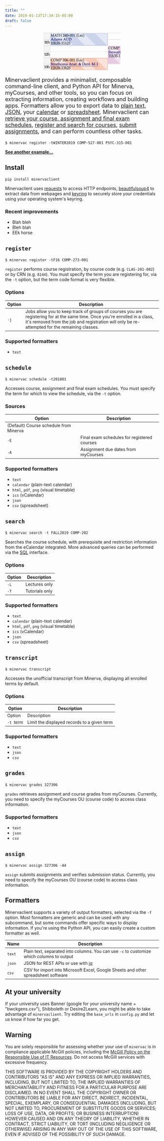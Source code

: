 ```yaml
---
title: ""
date: 2019-01-13T17:34:15-05:00
draft: false
---
```



<div style="width: 50%; margin: auto;"> <img src="/public/schedule.png" /></div>

<p class="big" style="font-size: 18px;">Minervaclient provides a minimalist, composable command-line client, and Python API for Minerva, myCourses, and other tools, so you can focus on extracting information, creating workflows and building apps. Formatters allow you to export data to <a href="#">plain text</a>, <a href="#">JSON</a>, your <a href="#">calendar</a> or <a href="#">spreadsheet</a>. Minervaclient can <a href="#schedule">retrieve your course, assignment and final exam schedules</a>, <a href="#register">register and search for courses</a>, <a href="#assignments">submit assignments</a>, and can perform countless other tasks.</p>


```shell
$ minervac register -tWINTER2019 COMP-527-001 PSYC-315-001
```
<b><a href="#">See another example&hellip;</a></b>

## Install
```shell
pip install minervaclient
```

Minervaclient uses <a href="#">requests</a> to access HTTP endpoints, <a href="#">beautifulsoup4</a> to extract data from webpages and <a href="#">keyring</a> to securely store your credentials using your operating system's keyring.

### Recent improvements
* Blah bleh
* Bleh blah
* EEk horse

## `register`

```shell
$ minervac register -tF16 COMP-273-001
```

`register` performs course registration, by course code (e.g. `CLAS-201-002`) or by CRN (e.g. `8144`). You must specify the term you are registering for,  via the `-t` option, but the term code format is very flexible.

### Options

 Option | Description
--------|------------------ 
 `-j`   | Jobs allow you to keep track of groups of courses you are registering for at the same time. Once you're enrolled in a class, it's removed from the job and registration will only be re-attempted for the remaining classes. 

### Supported formatters
* `text`


## `schedule`

```shell
$ minervac schedule -t201801
```

Accesses course, assignment and final exam schedules. You must specify the term for which to view the schedule, via the `-t` option.

### Sources
 Option | Description
--------|------------------ 
  | (Default) Course schedule from Minerva 
 `-E`   | Final exam schedules for registered courses 
 `-A`   | Assignment due dates from myCourses 
 
### Supported formatters
* `text`
* `calendar` (plain-text calendar)
* `html`, `pdf`, `png` (visual timetable)
* `ics` (vCalendar)
* `json`
* `csv` (spreadsheet)

## `search`

```shell
$ minervac search -t FALL2019 COMP-202
```

Searches the course schedule, with prerequisite and restriction information from the eCalendar integrated. More advanced queries can be performed via the [SQL](#) interface.

### Options
  Option | Description
--------|------------------ 
 `-L` | Lectures only 
 `-T` | Tutorials only 


### Supported formatters
* `text`
* `calendar` (plain-text calendar)
* `html`, `pdf`, `png` (visual timetable)
* `ics` (vCalendar)
* `json`
* `csv` (spreadsheet)

## `transcript`

```shell
$ minervac transcript
```

Accesses the unofficial transcript from Minerva, displaying all enrolled terms by default.

### Options
  Option | Description
--------|------------------ 
 Option | Description |
 `-t `*term* | Limit the displayed records to a given term 

### Supported formatters
* `text`
* `json`
* `csv`


## `grades`
```shell
$ minervac grades 327306
```

`grades` retrieves assignment and course grades from myCourses. Currently, you need to specify the myCourses OU (course code) to access class information.

### Supported formatters
* `text`
* `json`
* `csv`

## `assign`

```shell
$ minervac assign 327306 -A4
```

`assign` submits assignments and verifies submission status. Currently, you need to specify the myCourses OU (course code) to access class information.

## Formatters

Minervaclient supports a variety of output formatters, selected via the `-f` option. Most formatters are generic and can be used with any subcommand, but some commands offer specific ways to display information. If you're using the Python API, you can easily create a custom formatter as well.

 Name | Description 
-------|-------------
 `text` | Plain text, separated into columns. You can use `-c` to customize which columns to output 
 `json` | JSON for REST APIs or use with [jq](#) 
 `csv` | CSV for import into Microsoft Excel, Google Sheets and other spreadsheet software
 

## At your university

If your university uses Banner (google for your university name + "bwckgens.csv"), Shibboleth or Desire2Learn, you might be able to take advantage of `minervaclient`. Try editing the `base_urls` in `config.py` and let us know if how far you get.

## Warning

You are solely responsible for assessing whether your use of `minervac` is in compliance applicable McGill policies, including the [McGill Policy on the Responsible Use of IT Resources](http://www.mcgill.ca/secretariat/files/secretariat/responsible-use-of-mcgill-it-policy-on-the.pdf). Do not access McGill services with excessive frequency.

THIS SOFTWARE IS PROVIDED BY THE COPYRIGHT HOLDERS AND CONTRIBUTORS "AS IS" AND
ANY EXPRESS OR IMPLIED WARRANTIES, INCLUDING, BUT NOT LIMITED TO, THE IMPLIED
WARRANTIES OF MERCHANTABILITY AND FITNESS FOR A PARTICULAR PURPOSE ARE
DISCLAIMED. IN NO EVENT SHALL THE COPYRIGHT OWNER OR CONTRIBUTORS BE LIABLE FOR
ANY DIRECT, INDIRECT, INCIDENTAL, SPECIAL, EXEMPLARY, OR CONSEQUENTIAL DAMAGES
(INCLUDING, BUT NOT LIMITED TO, PROCUREMENT OF SUBSTITUTE GOODS OR SERVICES;
LOSS OF USE, DATA, OR PROFITS; OR BUSINESS INTERRUPTION) HOWEVER CAUSED AND
ON ANY THEORY OF LIABILITY, WHETHER IN CONTRACT, STRICT LIABILITY, OR TORT
(INCLUDING NEGLIGENCE OR OTHERWISE) ARISING IN ANY WAY OUT OF THE USE OF THIS
SOFTWARE, EVEN IF ADVISED OF THE POSSIBILITY OF SUCH DAMAGE.
